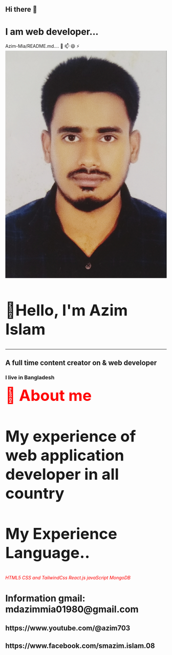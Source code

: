 <link rel="stylesheet" href="https://cdnjs.cloudflare.com/ajax/libs/font-awesome/6.4.2/css/all.min.css" integrity="sha512-z3gLpd7yknf1YoNbCzqRKc4qyor8gaKU1qmn+CShxbuBusANI9QpRohGBreCFkKxLhei6S9CQXFEbbKuqLg0DA==" crossorigin="anonymous" referrerpolicy="no-referrer" />
 <h2>Hi there 👋</h2>  
<h1>I am web developer...</h1>
Azim-Mia/README.md....  
💬 📫 😄 ⚡ 
<img src="./azim.jpg" alt="photos"/>
<h1 style="font-size:3rem"> 👋Hello, I'm Azim Islam </h1> 
 <hr/>    
 <h2>A full time content creator on & web developer</h2>
 <h3>I live in Bangladesh</h3>  
 <b style="font-size:3rem; color:red;">👮 About me</b>   
 <h1 style='font-size:3rem'>My experience of web application developer  in all country</h1>  
<h2 style="font-size:3rem"> My Experience Language..</h2>   
<i style="color:red;" class="fa-brands fa-html5 fa-1x">HTML5</i> 
 <i  style="color:red;" class="fa-brands fa-css3-alt fa-1x">CSS and TailwindCss</i>   
 <i  style="color:red;" class="fa-brands fa-react fa-1x"> React.js</i>
<i  style="color:red;" class="fa-brands fa-js fa-1x">javaScript</i> 
 <i  style="color:red;" class="fa-solid fa-database  fa-1x">MongoDB</i>
 <h1>Information gmail: mdazimmia01980@gmail.com</h1>   
 
<h2>https://www.youtube.com/@azim703</h2>  

<h2>https://www.facebook.com/smazim.islam.08</h2>
